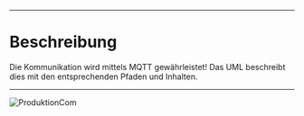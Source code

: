 

----------

# Beschreibung #

Die Kommunikation wird mittels MQTT gewährleistet!
Das UML beschreibt dies mit den entsprechenden Pfaden und Inhalten.

----------

![ProduktionCom](https://gitlab.com/solidus/hefei/uploads/399e165f29bf71a49581d8893accdf12/ProduktionCom.PNG)
